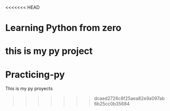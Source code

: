 <<<<<<< HEAD
# Learning Python from zero
this is my py project
=======
# Practicing-py
This is my py proyects
>>>>>>> dcaed2726c8f25aea82e9a097ab6b25cc0b35684
